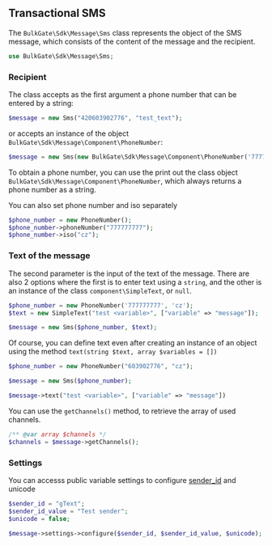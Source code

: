 ## Transactional SMS

The `BulkGate\Sdk\Message\Sms` class represents the object of the SMS message, which consists of the content of the message and the recipient.

``` php
use BulkGate\Sdk\Message\Sms;
```

### Recipient

The class accepts as the first argument a phone number that can be entered by a string:

```php
$message = new Sms("420603902776", "test_text");
```

or accepts an instance of the object `BulkGate\Sdk\Message\Component\PhoneNumber`:

```php
$message = new Sms(new BulkGate\Sdk\Message\Component\PhoneNumber('777777777', 'cz'), 'test message');
```

To obtain a phone number, you can use the print out the class object `BulkGate\Sdk\Message\Component\PhoneNumber`, which always returns a phone number as a string.

You can also set phone number and iso separately

```php
$phone_number = new PhoneNumber();
$phone_number->phoneNumber("777777777");
$phone_number->iso("cz");       
```

### Text of the message

The second parameter is the input of the text of the message. There are also 2 options where the first is to enter text using a `string`, and the other is an instance of the class `component\SimpleText`, or `null`.

```php
$phone_number = new PhoneNumber('777777777', 'cz');
$text = new SimpleText("test <variable>", ["variable" => "message"]);

$message = new Sms($phone_number, $text);
```

Of course, you can define text even after creating an instance of an object using the method `text(string $text, array $variables = [])`

```php
$phone_number = new PhoneNumber("603902776", "cz");

$message = new Sms($phone_number);

$message->text("test <variable>", ["variable" => "message"])
```

You can use the `getChannels()` method, to retrieve the array of used channels.

```php
/** @var array $channels */
$channels = $message->getChannels();
```

### Settings

You can accesss public variable settings to configure [sender_id](https://help.bulkgate.com/docs/en/http-advanced-transactional.html#sender-id-type-sender_id) and unicode

```php
$sender_id = "gText";
$sender_id_value = "Test sender";
$unicode = false;

$message->settings->configure($sender_id, $sender_id_value, $unicode);
```
